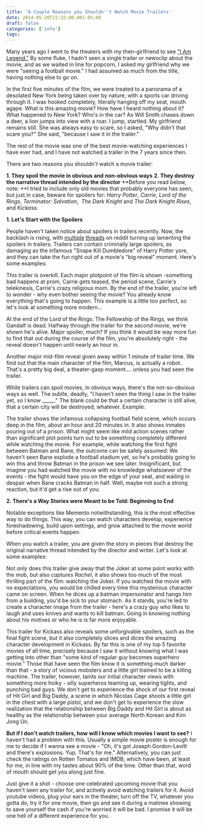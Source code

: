 ```yaml
---
title: 'A Couple Reasons you Shouldn''t Watch Movie Trailers'
date: 2014-05-20T22:32:00.001-05:00
draft: false
categories: ['info']
tags:
---
```


Many years ago I went to the theaters with my then-girlfriend to see ["I Am Legend."](http://www.imdb.com/title/tt0480249/?ref_=fn_al_tt_1) By some fluke, I hadn't seen a single trailer or newsclip about the movie, and as we waited in line for popcorn, I asked my girlfriend why we were "seeing a football movie." I had assumed as much from the title, having nothing else to go on.



In the first five minutes of the film, we were treated to a panorama of a desolated New York being taken over by nature, with a sports car driving through it. I was hooked completely, literally hanging off my seat, mouth agape. What is this amazing movie? How have I heard nothing about it? What happened to New York? Who's in the car? As Will Smith chases down a deer, a lion jumps into view with a roar. I jump, startled. My girlfriend remains still. She was always easy to scare, so I asked, "Why didn't that scare you?" She said, "because I saw it in the trailer."



The rest of the movie was one of the best movie-watching experiences I have ever had, and I have not watched a trailer in the 7 years since then.

There are two reasons you shouldn't watch a movie trailer:

**1\. They spoil the movie in obvious and non-obvious ways**
**2\. They destroy the narrative thread intended by the director**
**Before you read below, note: **I tried to include only old movies that probably everyone has seen, but just in case, beware for spoilers for: _Harry Potter_, _Carrie_, _Lord of the Rings_, _Terminator: Salvation_,  _The Dark Knight_ and _The Dark Knight Rises_, and _Kickass_.


**1\. Let's Start with the Spoilers**



People haven't taken notice about spoilers in trailers recently. Now, the backlash is rising, with [multiple](http://www.reddit.com/r/movies/comments/1xa5pu/how_can_we_stop_movie_trailers_from_revealing/) [threads](http://www.reddit.com/r/movies/comments/1xyv5g/what_movie_trailer_gives_away_the_biggest_spoiler/) on reddit turning up lamenting the spoilers in trailers. Trailers can contain criminally large spoilers, as damaging as the infamous "Snape Kill Dumbledore" of Harry Potter yore, and they can take the fun right out of a movie's "big reveal" moment. Here's some examples:



This trailer is overkill. Each major plotpoint of the film is shown -something bad happens at prom, Carrie gets teased, the period scene, Carrie's telekinesis, Carrie's crazy religious mom. By the end of the trailer, you're left to wonder - why even bother seeing the movie? You already know everything that's going to happen. This example is a little too perfect, so let's look at something more modern...



At the end of the Lord of the Rings: The Fellowship of the Rings, we think Gandalf is dead. Halfway through the trailer for the second movie, we're shown he's alive. Major spoiler, much? If you think it would be way more fun to find that out during the course of the film, you're absolutely right - the reveal doesn't happen until nearly an hour in.



Another major mid-film reveal given away within 1 minute of trailer time. We find out that the main character of the film, Marcus, is actually a robot. That's a pretty big deal, a theater-gasp moment.... unless you had seen the trailer.

While trailers can spoil movies, in obvious ways, there's the not-so-obvious ways as well. The subtle, deadly, "I haven't seen the thing I saw in the trailer yet, so I know \_\_\_\_\_." The blank could be that a certain character is still alive, that a certain city will be destroyed, whatever. Example:



The trailer shows the infamous collapsing football field scene, which occurs deep in the film, about an hour and 20 minutes in. It also shows inmates pouring out of a prison. What might seem like mild action scenes rather than significant plot points turn out to be something completely different while watching the movie. For example, while watching the first fight between Batman and Bane, the outcome can be safely assumed: We haven't seen Bane explode a football stadium yet, so he's probably going to win this and throw Batman in the prison we see later. Insignificant, but imagine you had watched the movie with no knowledge whatsoever of the events - the fight would have you on the edge of your seat, and wailing in despair when Bane cracks Batman in half. Well, maybe not such a strong reaction, but it'd get a rise out of you.


**2\. There's a Way Stories were Meant to be Told: Beginning to End**

Notable exceptions like Memento notwithstanding, this is the most effective way to do things. This way, you can watch characters develop, experience foreshadowing, build upon settings, and grow attached to the movie world before critical events happen.

When you watch a trailer, you are given the story in pieces that destroy the original narrative thread intended by the director and writer. Let's look at some examples:



Not only does this trailer give away that the Joker at some point works with the mob, but also _captures Rachel_, it also shows too much of the most thrilling part of the film: watching the Joker. If you watched the movie with no expectations, you would be chilled every time this mysterious character came on screen. When he dices up a batman impersonator and hangs him from a building, you'd be sick to your stomach. As it stands, you're led to create a character image from the trailer - here's a crazy guy who likes to laugh and uses knives and wants to kill batman. Going in knowing nothing about his motives or who he is is far more enjoyable.



This trailer for Kickass also reveals some unforgivable spoilers, such as the final fight scene, but it also completely slices and dices the amazing character development in Kickass. By far this is one of my top 5 favorite movies of all time, precisely because I saw it without knowing what I was getting into other than "some kind of regular guy becomes superhero movie." Those that have seen the film know it is something much darker than that - a story of vicious mobsters and a little girl trained to be a killing machine. The trailer, however, taints our initial character views with something more hoiky - silly superheros teaming up, wearing tights, and punching bad guys. We don't get to experience the shock of our first reveal of Hit Girl and Big Daddy, a scene in which Nicolas Cage shoots a little girl in the chest with a large pistol, and we don't get to experience the slow realization that the relationship between Big Daddy and Hit Girl is about as healthy as the relationship between your average North Korean and Kim Jong Un.

**But if I don't watch trailers, how will I know which movies I want to see?**
I haven't had a problem with this. Usually a simple movie poster is enough for me to decide if I wanna see a movie - "Oh, it's got Joseph Gordon-Levitt and there's explosions. Yup. That's for me." Alternatively, you can just check the ratings on Rotten Tomatos and IMDB, which have been, at least for me, in line with my tastes about 90% of the time. Other than that, word of mouth should get you along just fine.

Just give it a shot - choose one celebrated upcoming movie that you haven't seen any trailer for, and actively avoid watching trailers for it. Avoid youtube videos, plug your ears in the theater, turn off the TV, whatever you gotta do, try it for one movie, then go and see it during a matinee showing to save yourself the cash if you're worried it will be bad. I promise it will be one hell of a different experience for you.
